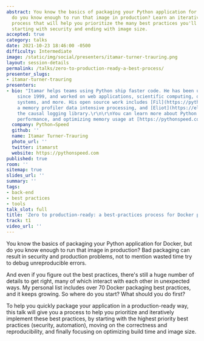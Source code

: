```yaml
---
abstract: You know the basics of packaging your Python application for Docker, but
  do you know enough to run that image in production? Learn an iterative, practical
  process that will help you prioritize the many best practices you'll need to implement,
  starting with security and ending with image size.
accepted: true
category: talks
date: 2021-10-23 18:46:00 -0500
difficulty: Intermediate
image: /static/img/social/presenters/itamar-turner-trauring.png
layout: session-details
permalink: /talks/zero-to-production-ready-a-best-process/
presenter_slugs:
- itamar-turner-trauring
presenters:
- bio: "Itamar helps teams using Python ship faster code. He has been using Python
    since 1999, and worked on web applications, scientific computing, distributed
    systems, and more. His open source work includes [Fil](https://pythonspeed.com/fil),
    a memory profiler data intensive processing, and [Eliot](https://eliot.readthedocs.io),
    the causal logging library.\r\n\r\nYou can learn more about Python Docker packaging,
    performance, and optimizing memory usage at [https://pythonspeed.com](https://pythonspeed.com)."
  company: Python⇒Speed
  github: ''
  name: Itamar Turner-Trauring
  photo_url: ''
  twitter: itamarst
  website: https://pythonspeed.com
published: true
room: ''
sitemap: true
slides_url: ''
summary: ''
tags:
- back-end
- best practices
- tools
talk_slot: full
title: 'Zero to production-ready: a best-practices process for Docker packaging'
track: t1
video_url: ''
---
```


You know the basics of packaging your Python application for Docker, but do you know enough to run that image in production? Bad packaging can result in security and production problems, not to mention wasted time try to debug unreproducible errors.

And even if you figure out the best practices, there's still a huge number of details to get right, many of which interact with each other in unexpected ways. My personal list includes over 70 Docker packaging best practices, and it keeps growing. So where do you start? What should you do first?

To help you quickly package your application in a production-ready way, this talk will give you a process to help you prioritize and iteratively implement these best practices, by starting with the highest priority best practices (security, automation), moving on the correctness and reproducibility, and finally focusing on optimizing build time and image size.
